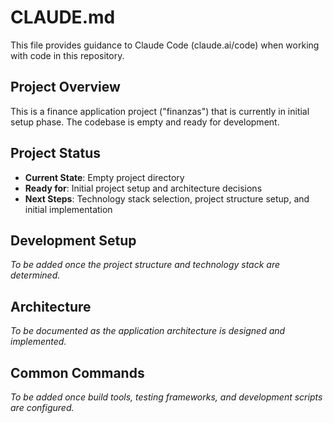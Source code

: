 # CLAUDE.md

This file provides guidance to Claude Code (claude.ai/code) when working with code in this repository.

## Project Overview

This is a finance application project ("finanzas") that is currently in initial setup phase. The codebase is empty and ready for development.

## Project Status

- **Current State**: Empty project directory
- **Ready for**: Initial project setup and architecture decisions
- **Next Steps**: Technology stack selection, project structure setup, and initial implementation

## Development Setup

*To be added once the project structure and technology stack are determined.*

## Architecture

*To be documented as the application architecture is designed and implemented.*

## Common Commands

*To be added once build tools, testing frameworks, and development scripts are configured.*